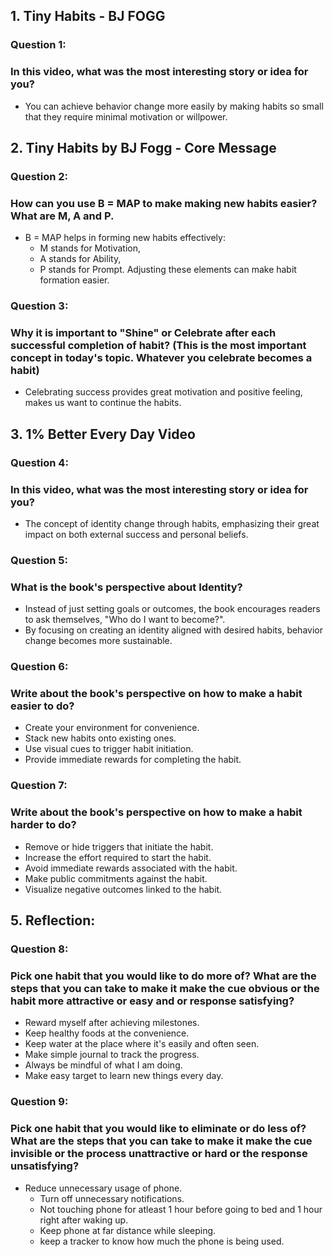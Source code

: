 ## 1. Tiny Habits - BJ FOGG
### Question 1:
### In this video, what was the most interesting story or idea for you?
- You can achieve behavior change more easily by making habits so small that they require minimal motivation or willpower.

## 2.  Tiny Habits by BJ Fogg - Core Message
### Question 2:
### How can you use B = MAP to make making new habits easier? What are M, A and P.
- B = MAP helps in forming new habits effectively:
    - M stands for Motivation,
    - A stands for Ability,
    - P stands for Prompt. Adjusting these elements can make habit formation easier.

### Question 3:
### Why it is important to "Shine" or Celebrate after each successful completion of habit? (This is the most important concept in today's topic. Whatever you celebrate becomes a habit)
- Celebrating success provides great motivation and positive feeling, makes us want to continue the habits.

## 3. 1% Better Every Day Video
### Question 4:
### In this video, what was the most interesting story or idea for you?
- The concept of identity change through habits, emphasizing their great impact on both external success and personal beliefs.

### Question 5:
### What is the book's perspective about Identity?
- Instead of just setting goals or outcomes, the book encourages readers to ask themselves, "Who do I want to become?". 
- By focusing on creating an identity aligned with desired habits, behavior change becomes more sustainable.

### Question 6:
### Write about the book's perspective on how to make a habit easier to do?
- Create your environment for convenience.
- Stack new habits onto existing ones.
- Use visual cues to trigger habit initiation.
- Provide immediate rewards for completing the habit.

### Question 7:
### Write about the book's perspective on how to make a habit harder to do?
- Remove or hide triggers that initiate the habit.
- Increase the effort required to start the habit.
- Avoid immediate rewards associated with the habit.
- Make public commitments against the habit.
- Visualize negative outcomes linked to the habit.

## 5. Reflection:
### Question 8:
### Pick one habit that you would like to do more of? What are the steps that you can take to make it make the cue obvious or the habit more attractive or easy and or response satisfying?
- Reward myself after achieving milestones.
- Keep healthy foods at the convenience.
- Keep water at the place where it's easily and often seen.
- Make simple journal to track the progress.
- Always be mindful of what I am doing.
- Make easy target to learn new things every day.

### Question 9:
### Pick one habit that you would like to eliminate or do less of? What are the steps that you can take to make it make the cue invisible or the process unattractive or hard or the response unsatisfying?
- Reduce unnecessary usage of phone.
    - Turn off unnecessary notifications.
    - Not touching phone for atleast 1 hour before going to bed and 1 hour right after waking up.
    - Keep phone at far distance while sleeping.
    - keep a tracker to know how much the phone is being used.



